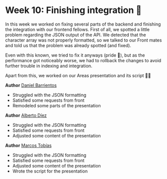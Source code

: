 # Week 10: Finishing integration :wrench:
In this week we worked on fixing several parts of the backend and finishing the integration with our frontend fellows.
First of all, we spotted a little problem regarding the JSON output of the API. We detected that the character array was not properly formatted, so we talked to our Front mates and told us that the problem was already spotted (and fixed).

Even with this known, we tried to fix it anyways (pride :smiling_face_with_tear:), but as the performance got noticeably worse, we had to rollback the changes to avoid further trouble in indexing and integration.

Apart from this, we worked on our Areas presentation and its script :man_in_tuxedo:


<Statement>

**Author** [Daniel Barrientos](https://github.com/DaniBAIG7)
- Struggled with the JSON formatting
- Satisfied some requests from front
- Remodeled some parts of the presentation

**Author** [Alberto Díez](https://github.com/uo266536)
- Struggled with the JSON formatting
- Satisfied some requests from front
- Adjusted some content of the presentation

**Author** [Marcos Tobías](https://github.com/MarcosTobias)
- Struggled with the JSON formatting
- Satisfied some requests from front
- Adjusted some content of the presentation
- Wrote the script for the presentation